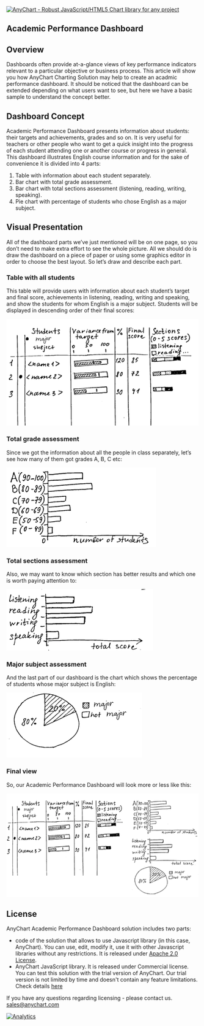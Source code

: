 [<img src="https://cdn.anychart.com/images/logo-transparent-segoe.png?2" width="234px" alt="AnyChart - Robust JavaScript/HTML5 Chart library for any project">](https://www.anychart.com)

## Academic Performance Dashboard
## Overview
Dashboards often provide at-a-glance views of key performance indicators relevant to a particular objective or business process. This article will show you how AnyChart Charting Solution may help to create an acadmic performance dashboard. It should be noticed that the dashboard can be extended depending on what users want to see, but here we have a basic sample to understand the concept better.

## Dashboard Concept
Academic Performance Dashboard presents information about students: their targets and achievements, grades and so on. It is very useful for teachers or other people who want to get a quick insight into the progress of each student attending one or another course or progress in general.
This dashboard illustrates English course information and for the sake of convenience it is divided into 4 parts:
1. Table with information about each student separately.
2. Bar chart with total grade assessment.
3. Bar chart with total sections assessment (listening, reading, writing, speaking).
4. Pie chart with percentage of students who chose English as a major subject.

## Visual Presentation
All of the dashboard parts we’ve just mentioned will be on one page, so you don’t need to make extra effort to see the whole picture. All we should do is draw the dashboard on a piece of paper or using some graphics editor in order to choose the best layout. So let’s draw and describe each part.
### Table with all students
This table will provide users with information about each student’s target and final score, achievements in listening, reading, writing and speaking, and show the students for whom English is a major subject. Students will be displayed in descending order of their final scores:

<img src="readme_pics/1.png">

### Total grade assessment
Since we got the information about all the people in class separately, let’s see how many of them got grades A, B, C etc:

<img src="readme_pics/2.png">

### Total sections assessment
Also, we may want to know which section has better results and which one is worth paying attention to:

<img src="readme_pics/3.png">

### Major subject assessment
And the last part of our dashboard is the chart which shows the percentage of students whose major subject is English:

<img src="readme_pics/4.png">

### Final view
So, our Academic Performance Dashboard will look more or less like this:

<img src="readme_pics/5.png">

## License
AnyChart Academic Performance Dashboard solution includes two parts:
- code of the solution that allows to use Javascript library (in this case, AnyChart).
You can use, edit, modify it, use it with other Javascript libraries without any
restrictions. It is released under [Apache 2.0 License](LICENSE).
- AnyChart JavaScript library. It is released under Commercial license.
You can test this solution with the trial version of AnyChart.
Our trial version is not limited by time and doesn't contain any feature limitations.
Check details [here](https://www.anychart.com/buy/)

If you have any questions regarding licensing - please contact us. <sales@anychart.com>

[![Analytics](https://ga-beacon.appspot.com/UA-228820-4/Solutions/academic-performance-dashboard?pixel&useReferer)](https://github.com/igrigorik/ga-beacon)

